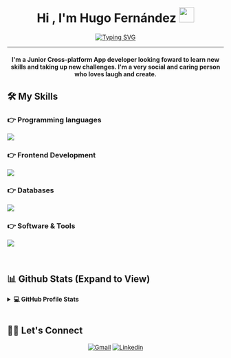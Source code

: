 
<h1 align="center">Hi , I'm Hugo Fernández <img src="https://media.giphy.com/media/hvRJCLFzcasrR4ia7z/giphy.gif" width="35"></h1>
<p align="center">
  <a href="https://git.io/typing-svg"><img src="https://readme-typing-svg.herokuapp.com?font=Fira+Code&pause=1000&center=true&width=500&lines=Full+Stack+Junior+Developer" alt="Typing SVG" /></a>
</p>
<hr/>
<h4 align="center">I'm a Junior Cross-platform App developer looking foward to learn new skills and taking up new challenges. I'm a very social and caring person who loves laugh and create.</h4>

## 🛠️ My Skills

### 👉 Programming languages

<p align="left"> 
    <a href="https://skillicons.dev">
    <img src="https://skillicons.dev/icons?i=java,cs,py" />
  </a>
</p>

### 👉 Frontend Development
<p align="left"> 
 <p align="left"> 
    <a href="https://skillicons.dev">
    <img src="https://skillicons.dev/icons?i=react,html,css,angular" />
  </a>
</p>
</p>

### 👉 Databases
<p align="left"> 
    <a href="https://skillicons.dev">
    <img src="https://skillicons.dev/icons?i=mongodb,postgres,mysql" />
  </a>
</p>


 ### 👉 Software & Tools
<p align="left"> 
    <a href="https://skillicons.dev">
    <img src="https://skillicons.dev/icons?i=spring,vscode,visualstudio,dotnet,pycharm,fastapi,postman" />
  </a>
</p>

<br/>

## 📊 Github Stats (Expand to View) 


<details> 
  <summary><b>💻 GitHub Profile Stats</b></summary>
  <br/>
  <p align="center">
    <a href="https://github.com/anuraghazra/github-readme-stats"><img alt="Hugo's Github Stats" src="https://github-readme-stats.vercel.app/api?username=HugoFdezTbres&show_icons=true&count_private=true&theme=algolia" height="192px"/></a>
<br/>
  &nbsp;
	  <img src="https://github-readme-stats.vercel.app/api/top-langs?username=HugoFdezTbres&show_icons=true&locale=en&layout=compact&theme=algolia" alt="HugoFdezTbres" height="192px"/>
  <br/>
  </p>
</details>

<br/>

## 🙋‍♀️ Let's Connect
<p align="center">
	<a href="mailto:candida.hfernandeztabares@gmail.com"><img src="https://skillicons.dev/icons?i=gmail" alt="Gmail"/></a>
	<a href="www.linkedin.com/in/hugo-fernández-a11244332"><img src="https://skillicons.dev/icons?i=linkedin" alt="Linkedin"/></a>	
</p>
